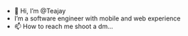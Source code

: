 - 👋 Hi, I’m @Teajay
- I’m a software engineer with mobile and web experience
- 📫 How to reach me shoot a dm...

<!---
Teajayy007/Teajayy007 is a ✨ special ✨ repository because its `README.md` (this file) appears on your GitHub profile.
You can click the Preview link to take a look at your changes.
--->
